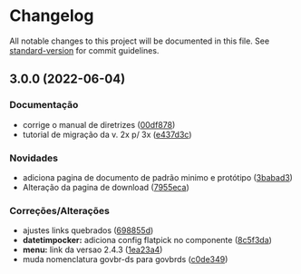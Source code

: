 # Changelog

All notable changes to this project will be documented in this file. See [standard-version](https://github.com/conventional-changelog/standard-version) for commit guidelines.

## 3.0.0 (2022-06-04)

### Documentação

*   corrige o manual de diretrizes ([00df878](https://gitlab.com/govbr-ds/govbr-ds-dev/govbr-ds-dev-core/commit/00df878103551331aa30df06c4ef0009e60d663a))
*   tutorial de migração da v. 2x p/ 3x ([e437d3c](https://gitlab.com/govbr-ds/govbr-ds-dev/govbr-ds-dev-core/commit/e437d3cfd0e293fdda502777f6b396cb7308a8f5))

### Novidades

*   adiciona pagina de documento de padrão minimo e protótipo ([3babad3](https://gitlab.com/govbr-ds/govbr-ds-dev/govbr-ds-dev-core/commit/3babad3bca8b5a3b7f47f8dc065eefd42cd9a8c6))
*   Alteração da pagina de download ([7955eca](https://gitlab.com/govbr-ds/govbr-ds-dev/govbr-ds-dev-core/commit/7955eca90e6bae5846c82c62331d146a96efd297))

### Correções/Alterações

*   ajustes links quebrados ([698855d](https://gitlab.com/govbr-ds/govbr-ds-dev/govbr-ds-dev-core/commit/698855dd3d8185997f9c07ed3f53e8fe214b1467))
*   **datetimpocker:** adiciona config flatpick no componente ([8c5f3da](https://gitlab.com/govbr-ds/govbr-ds-dev/govbr-ds-dev-core/commit/8c5f3da74899dc3b8999d870786614d877494d98))
*   **menu:** link da versao 2.4.3 ([1ea23a4](https://gitlab.com/govbr-ds/govbr-ds-dev/govbr-ds-dev-core/commit/1ea23a4827df779ae2884d9ca00e3fd42890e32e))
*   muda nomenclatura govbr-ds para govbrds ([c0de349](https://gitlab.com/govbr-ds/govbr-ds-dev/govbr-ds-dev-core/commit/c0de349e497e0dd1189bd95142fee3dfd67ae1a1))
